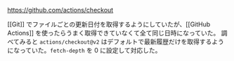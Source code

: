 https://github.com/actions/checkout

[[Git]] でファイルごとの更新日付を取得するようにしていたが、[[GitHub Actions]] を使ったらうまく取得できていなくて全て同じ日時になっていた。
調べてみると `actions/checkout@v2` はデフォルトで最新履歴だけを取得するようになっていた。`fetch-depth` を 0 に設定して対応した。
